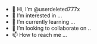 - 👋 Hi, I’m @userdeleted777x
- 👀 I’m interested in ...
- 🌱 I’m currently learning ...
- 💞️ I’m looking to collaborate on ..
- 📫 How to reach me ...

<!---
userdeleted777x/userdeleted777x is a ✨ special ✨ repository because its `README.md` (this file) appears on your GitHub profile.
You can click the Preview link to take a look at your changes.
--->

